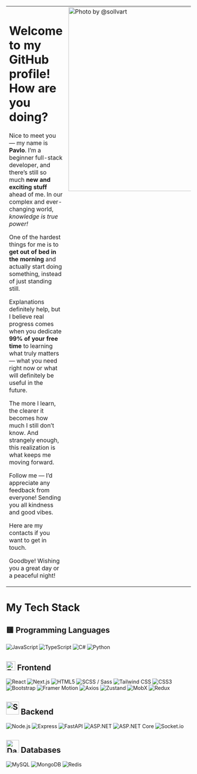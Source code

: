 
<table>
  <tr>
    <td valign="top" width="60%">
        <h1>Welcome to my GitHub profile! How are you doing?</h1>
        <p>Nice to meet you — my name is <strong>Pavlo</strong>. 
        I’m a beginner full-stack developer, and there’s still so much <strong>new and exciting stuff</strong> ahead of me. In our complex and ever-changing world, <em>knowledge is true power!</em></p>
        <p>One of the hardest things for me is to <strong>get out of bed in the morning</strong> and actually start doing something, instead of just standing still.</p>
        <p>Explanations definitely help, but I believe real progress comes when you dedicate <strong>99% of your free time</strong> to learning what truly matters — what you need right now or what will definitely be useful in the future.</p>
      <p>The more I learn, the clearer it becomes how much I still don’t know. And strangely enough, this realization is what keeps me moving forward.</p>
      <p>Follow me — I’d appreciate any feedback from everyone! Sending you all kindness and good vibes.</p>
      <p>Here are my contacts if you want to get in touch.</p>
      <p>Goodbye! Wishing you a great day or a peaceful night!</p>
</td>
    <td valign="top">
    <a href="https://x.com/sollvart/status/1883578542866493691?s=46" target="_blank">
        <img src="https://i.redd.it/xxig1pyq8efe1.jpeg" alt="Photo by @sollvart" width="500"/>
    </a>
    </td>
  </tr>
</table>

# My Tech Stack

## 🟨 Programming Languages
![JavaScript](https://img.shields.io/badge/-JavaScript-F7DF1E?logo=javascript&logoColor=black&style=for-the-badge)
![TypeScript](https://img.shields.io/badge/-TypeScript-3178C6?logo=typescript&logoColor=white&style=for-the-badge)
![C#](https://img.shields.io/badge/-C%23-239120?logo=csharp&logoColor=white&style=for-the-badge)
![Python](https://img.shields.io/badge/-Python-3776AB?logo=python&logoColor=white&style=for-the-badge)


##  <img src="https://static-00.iconduck.com/assets.00/globe-with-meridians-emoji-2048x2048-cai4twr6.png" width="25" alt="Frontend emoji" /> Frontend

![React](https://img.shields.io/badge/-React-61DAFB?logo=react&logoColor=black&style=for-the-badge)
![Next.js](https://img.shields.io/badge/-Next.js-000?logo=next.js&logoColor=white&style=for-the-badge)
![HTML5](https://img.shields.io/badge/-HTML-E34F26?logo=html5&logoColor=white&style=for-the-badge)
![SCSS / Sass](https://img.shields.io/badge/-Sass-CC6699?logo=sass&logoColor=white&style=for-the-badge)
![Tailwind CSS](https://img.shields.io/badge/-Tailwind_CSS-38B2AC?logo=tailwind-css&logoColor=white&style=for-the-badge)
![CSS3](https://img.shields.io/badge/-CSS-1572B6?logo=css3&logoColor=white&style=for-the-badge)
![Bootstrap](https://img.shields.io/badge/-Bootstrap-7952B3?logo=bootstrap&logoColor=white&style=for-the-badge)
![Framer Motion](https://img.shields.io/badge/-Motion.dev-000?logo=framer&logoColor=white&style=for-the-badge)
![Axios](https://img.shields.io/badge/-Axios-5A29E4?logo=axios&logoColor=white&style=for-the-badge)
![Zustand](https://img.shields.io/badge/-Zustand-000?logo=zustand&logoColor=white&style=for-the-badge)
![MobX](https://img.shields.io/badge/-MobX-FF9955?logo=mobx&logoColor=white&style=for-the-badge)
![Redux](https://img.shields.io/badge/-Redux-764ABC?logo=redux&logoColor=white&style=for-the-badge)

##  <img src="https://images.icon-icons.com/1865/PNG/512/servers_119542.png" width="35" alt="Server emoji" /> Backend
![Node.js](https://img.shields.io/badge/-Node.js-339933?logo=node.js&logoColor=white&style=for-the-badge)
![Express](https://img.shields.io/badge/-Express-000?logo=express&logoColor=white&style=for-the-badge)
![FastAPI](https://img.shields.io/badge/-FastAPI-009688?logo=fastapi&logoColor=white&style=for-the-badge)
![ASP.NET](https://img.shields.io/badge/-ASP.NET-512BD4?logo=dotnet&logoColor=white&style=for-the-badge)
![ASP.NET Core](https://img.shields.io/badge/-ASP.NET_Core-512BD4?logo=dotnet&logoColor=white&style=for-the-badge)
![Socket.io](https://img.shields.io/badge/-Socket.io-010101?logo=socket.io&logoColor=white&style=for-the-badge)

## <img src="https://icons.veryicon.com/png/o/miscellaneous/utility/database-44.png" width="35" alt="Database emoji" /> Databases
![MySQL](https://img.shields.io/badge/-MySQL-4479A1?logo=mysql&logoColor=white&style=for-the-badge)
![MongoDB](https://img.shields.io/badge/-MongoDB-47A248?logo=mongodb&logoColor=white&style=for-the-badge)
![Redis](https://img.shields.io/badge/-Redis-DC382D?logo=redis&logoColor=white&style=for-the-badge)
